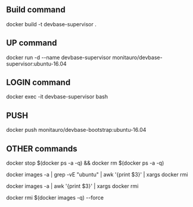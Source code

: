 ## Build command
docker build -t devbase-supervisor .

## UP command
docker run -d --name devbase-supervisor monitauro/devbase-supervisor:ubuntu-16.04

## LOGIN command
docker exec -it devbase-supervisor bash

## PUSH
docker push monitauro/devbase-bootstrap:ubuntu-16.04

## OTHER commands
docker stop $(docker ps -a -q) && docker rm $(docker ps -a -q)

docker images -a | grep -vE "ubuntu" | awk '{print $3}' | xargs docker rmi

docker images -a | awk '{print $3}' | xargs docker rmi

docker rmi $(docker images -q) --force

